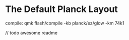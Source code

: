# The Default Planck Layout

compile:
qmk flash/compile -kb planck/ez/glow -km 74k1

// todo
awesome readme
